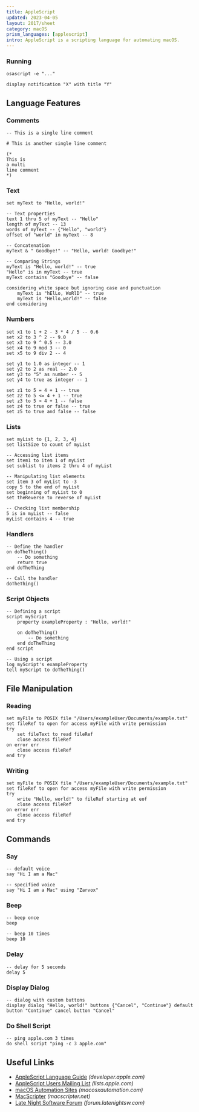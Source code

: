 ```yaml
---
title: AppleScript
updated: 2023-04-05
layout: 2017/sheet
category: macOS
prism_languages: [applescript]
intro: AppleScript is a scripting language for automating macOS.
---
```


### Running

```applescript
osascript -e "..."
```

```applescript
display notification "X" with title "Y"
```

## Language Features

### Comments

```applescript
-- This is a single line comment
```

```applescript
# This is another single line comment
```

```applescript
(*
This is
a multi
line comment
*)
```

### Text

```applescript
set myText to "Hello, world!"

-- Text properties
text 1 thru 5 of myText -- "Hello"
length of myText -- 13
words of myText -- {"Hello", "world"}
offset of "world" in myText -- 8

-- Concatenation
myText & " Goodbye!" -- "Hello, world! Goodbye!"

-- Comparing Strings
myText is "Hello, world!" -- true
"Hello" is in myText -- true
myText contains "Goodbye" -- false

considering white space but ignoring case and punctuation
	myText is "hElLo, WoRlD" -- true
	myText is "Hello,world!" -- false
end considering
```

### Numbers

```applescript
set x1 to 1 + 2 - 3 * 4 / 5 -- 0.6
set x2 to 3 ^ 2 -- 9.0
set x3 to 9 ^ 0.5 -- 3.0
set x4 to 9 mod 3 -- 0
set x5 to 9 div 2 -- 4
```

```applescript
set y1 to 1.0 as integer -- 1
set y2 to 2 as real -- 2.0
set y3 to "5" as number -- 5
set y4 to true as integer -- 1
```

```applescript
set z1 to 5 = 4 + 1 -- true
set z2 to 5 <= 4 + 1 -- true
set z3 to 5 > 4 + 1 -- false
set z4 to true or false -- true
set z5 to true and false -- false
```

### Lists

```applescript
set myList to {1, 2, 3, 4}
set listSize to count of myList

-- Accessing list items
set item1 to item 1 of myList
set sublist to items 2 thru 4 of myList

-- Manipulating list elements
set item 3 of myList to -3
copy 5 to the end of myList
set beginning of myList to 0
set theReverse to reverse of myList

-- Checking list membership
5 is in myList -- false
myList contains 4 -- true
```

### Handlers

```applescript
-- Define the handler
on doTheThing()
	-- Do something
	return true
end doTheThing

-- Call the handler
doTheThing()
```

### Script Objects

```applescript
-- Defining a script
script myScript
	property exampleProperty : "Hello, world!"
	
	on doTheThing()
		-- Do something
	end doTheThing
end script

-- Using a script
log myScript's exampleProperty
tell myScript to doTheThing()
```

## File Manipulation

### Reading

```applescript
set myFile to POSIX file "/Users/exampleUser/Documents/example.txt"
set fileRef to open for access myFile with write permission
try
	set fileText to read fileRef
	close access fileRef
on error err
	close access fileRef
end try
```

### Writing

```applescript
set myFile to POSIX file "/Users/exampleUser/Documents/example.txt"
set fileRef to open for access myFile with write permission
try
	write "Hello, world!" to fileRef starting at eof
	close access fileRef
on error err
	close access fileRef
end try
```

## Commands

### Say

```applescript
-- default voice
say "Hi I am a Mac"
```

```applescript
-- specified voice
say "Hi I am a Mac" using "Zarvox"
```

### Beep

```applescript
-- beep once
beep
```

```applescript
-- beep 10 times
beep 10
```

### Delay

```applescript
-- delay for 5 seconds
delay 5
```

### Display Dialog

```applescript
-- dialog with custom buttons
display dialog "Hello, world!" buttons {"Cancel", "Continue"} default button "Continue" cancel button "Cancel"
```

### Do Shell Script

```applescript
-- ping apple.com 3 times
do shell script "ping -c 3 apple.com"
```

## Useful Links

* [AppleScript Language Guide](https://developer.apple.com/library/archive/documentation/AppleScript/Conceptual/AppleScriptLangGuide/introduction/ASLR_intro.html) _(developer.apple.com)_
* [AppleScript Users Mailing List](http://lists.apple.com/mailman/listinfo/applescript-users) _(lists.apple.com)_
* [macOS Automation Sites](https://www.macosxautomation.com) _(macosxautomation.com)_
* [MacScripter](https://www.macscripter.net) _(macscripter.net)_
* [Late Night Software Forum](https://forum.latenightsw.com) _(forum.latenightsw.com)_
